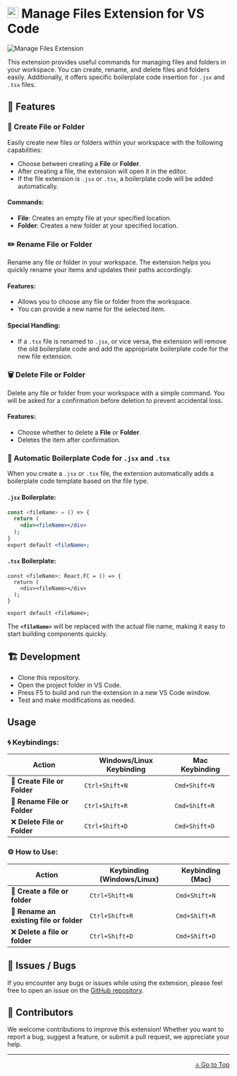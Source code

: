 <a id="top"></a>


# <img width="25" src="https://user-images.githubusercontent.com/25181517/192108891-d86b6220-e232-423a-bf5f-90903e6887c3.png" alt="VS code icons" /> Manage Files Extension for VS Code 

![Manage Files Extension](https://img.shields.io/badge/Manage%20Files%20Extension-%20-blue)

This extension provides useful commands for managing files and folders in your workspace. You can create, rename, and delete files and folders easily. Additionally, it offers specific boilerplate code insertion for `.jsx` and `.tsx` files.

## 🚀 Features

### 📂 Create File or Folder

Easily create new files or folders within your workspace with the following capabilities:
- Choose between creating a **File** or **Folder**.
- After creating a file, the extension will open it in the editor.
- If the file extension is `.jsx` or `.tsx`, a boilerplate code will be added automatically.

#### Commands:
- **File**: Creates an empty file at your specified location.
- **Folder**: Creates a new folder at your specified location.

### ✏️ Rename File or Folder

Rename any file or folder in your workspace. The extension helps you quickly rename your items and updates their paths accordingly.

#### Features:
- Allows you to choose any file or folder from the workspace.
- You can provide a new name for the selected item.

#### Special Handling:
- If a `.tsx` file is renamed to `.jsx`, or vice versa, the extension will remove the old boilerplate code and add the appropriate boilerplate code for the new file extension.

### 🗑️ Delete File or Folder

Delete any file or folder from your workspace with a simple command. You will be asked for a confirmation before deletion to prevent accidental loss.

#### Features:
- Choose whether to delete a **File** or **Folder**.
- Deletes the item after confirmation.

### 📄 Automatic Boilerplate Code for `.jsx` and `.tsx`

When you create a `.jsx` or `.tsx` file, the extension automatically adds a boilerplate code template based on the file type.

#### `.jsx` Boilerplate:
```jsx
const <fileName> = () => {
  return (
    <div><fileName></div>
  );
}
export default <fileName>;
```

#### `.tsx` Boilerplate:
```tsx
const <fileName>: React.FC = () => {
  return (
    <div><fileName></div>
  );
}

export default <fileName>;
```
The **`<fileName>`** will be replaced with the actual file name, making it easy to start building components quickly.

## 🏗️ Development
- Clone this repository.
- Open the project folder in VS Code.
- Press F5 to build and run the extension in a new VS Code window.
- Test and make modifications as needed.


##  Usage

### 🌀 Keybindings:

| Action                    | Windows/Linux Keybinding | Mac Keybinding  |
|---------------------------|---------------------------|-----------------|
| 📝 **Create File or Folder**  | `Ctrl+Shift+N`            | `Cmd+Shift+N`   |
| 🔄 **Rename File or Folder**  | `Ctrl+Shift+R`            | `Cmd+Shift+R`   |
| ❌ **Delete File or Folder**  | `Ctrl+Shift+D`            | `Cmd+Shift+D`   |

### ⚙️ How to Use:

| Action                                           | Keybinding (Windows/Linux) | Keybinding (Mac) |
|--------------------------------------------------|----------------------------|------------------|
| 📝 **Create a file or folder**                   | `Ctrl+Shift+N`             | `Cmd+Shift+N`    |
| 🔄 **Rename an existing file or folder**         | `Ctrl+Shift+R`             | `Cmd+Shift+R`    |
| ❌ **Delete a file or folder**                   | `Ctrl+Shift+D`             | `Cmd+Shift+D`    |


## 🐛 Issues / Bugs

If you encounter any bugs or issues while using the extension, please feel free to open an issue on the [GitHub repository](https://github.com/psparwez/manage-files/issues).

## 🤝 Contributors

We welcome contributions to improve this extension! Whether you want to report a bug, suggest a feature, or submit a pull request, we appreciate your help.

--- 
<div align="right">
<a href="#top" >🔝 Go to Top</a>
</div>